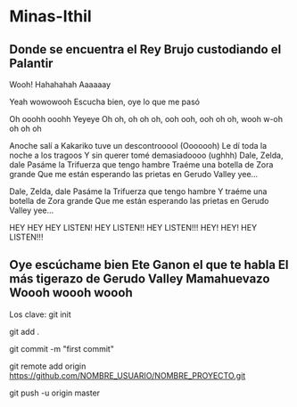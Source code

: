# Minas-Ithil
Donde se encuentra el Rey Brujo custodiando el Palantir
--------------------------------------------------------

Wooh! Hahahahah
Aaaaaay

Yeah wowowooh
Escucha bien, oye lo que me pasó

Oh ooohh ooohh
Yeyeye
Oh oh, oh oh oh, ooh ooh, ooh oh oh, wooh w-oh oh oh oh

Anoche salí a Kakariko tuve un descontrooool (Ooooooh)
Le dí toda la noche a los tragoos
Y sin querer tomé demasiadoooo (ughhh)
Dale, Zelda, dale
Pasáme la Trifuerza que tengo hambre
Traéme una botella de Zora grande
Que me están esperando las prietas en Gerudo Valley yee…

Dale, Zelda, dale
Pasáme la Trifuerza que tengo hambre
Y traéme una botella de Zora grande
Que me están esperando las prietas en Gerudo Valley yee…

HEY HEY
HEY LISTEN!
HEY LISTEN!!
HEY LISTEN!!!
HEY! HEY! HEY LISTEN!!!

Oye escúchame bien
Ete Ganon el que te habla
El más tigerazo de Gerudo Valley
Mamahuevazo
Woooh woooh woooh
--------------------------------------------------------

Los clave:
git init

git add .

git commit -m "first commit"

git remote add origin https://github.com/NOMBRE_USUARIO/NOMBRE_PROYECTO.git

git push -u origin master
